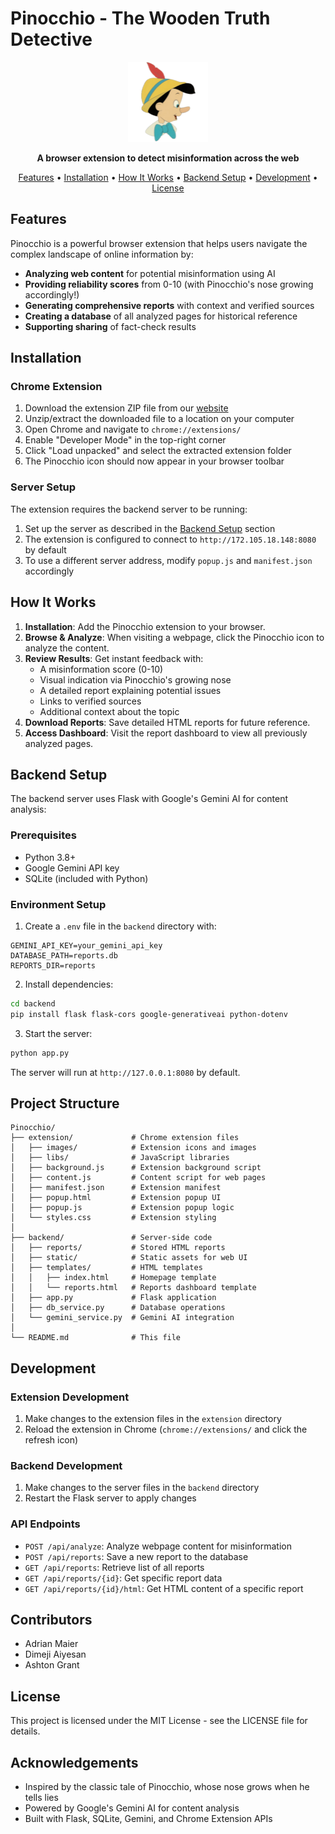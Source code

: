# Pinocchio - The Wooden Truth Detective

<p align="center">
  <img src="extension/images/icon128.png" alt="Pinocchio Logo" width="128" height="128">
</p>

<p align="center">
  <strong>A browser extension to detect misinformation across the web</strong>
</p>

<p align="center">
  <a href="#features">Features</a> •
  <a href="#installation">Installation</a> •
  <a href="#how-it-works">How It Works</a> •
  <a href="#backend-setup">Backend Setup</a> •
  <a href="#development">Development</a> •
  <a href="#license">License</a>
</p>

## Features

Pinocchio is a powerful browser extension that helps users navigate the complex landscape of online information by:

- **Analyzing web content** for potential misinformation using AI
- **Providing reliability scores** from 0-10 (with Pinocchio's nose growing accordingly!)
- **Generating comprehensive reports** with context and verified sources
- **Creating a database** of all analyzed pages for historical reference
- **Supporting sharing** of fact-check results

## Installation

### Chrome Extension

1. Download the extension ZIP file from our [website](http://172.105.18.148:8080/)
2. Unzip/extract the downloaded file to a location on your computer
3. Open Chrome and navigate to `chrome://extensions/`
4. Enable "Developer Mode" in the top-right corner
5. Click "Load unpacked" and select the extracted extension folder
6. The Pinocchio icon should now appear in your browser toolbar

### Server Setup

The extension requires the backend server to be running:

1. Set up the server as described in the [Backend Setup](#backend-setup) section
2. The extension is configured to connect to `http://172.105.18.148:8080` by default
3. To use a different server address, modify `popup.js` and `manifest.json` accordingly

## How It Works

1. **Installation**: Add the Pinocchio extension to your browser.
2. **Browse & Analyze**: When visiting a webpage, click the Pinocchio icon to analyze the content.
3. **Review Results**: Get instant feedback with:
   - A misinformation score (0-10)
   - Visual indication via Pinocchio's growing nose
   - A detailed report explaining potential issues
   - Links to verified sources
   - Additional context about the topic
4. **Download Reports**: Save detailed HTML reports for future reference.
5. **Access Dashboard**: Visit the report dashboard to view all previously analyzed pages.

## Backend Setup

The backend server uses Flask with Google's Gemini AI for content analysis:

### Prerequisites

- Python 3.8+
- Google Gemini API key
- SQLite (included with Python)

### Environment Setup

1. Create a `.env` file in the `backend` directory with:

```
GEMINI_API_KEY=your_gemini_api_key
DATABASE_PATH=reports.db
REPORTS_DIR=reports
```

2. Install dependencies:

```bash
cd backend
pip install flask flask-cors google-generativeai python-dotenv
```

3. Start the server:

```bash
python app.py
```

The server will run at `http://127.0.0.1:8080` by default.

## Project Structure

```
Pinocchio/
├── extension/             # Chrome extension files
│   ├── images/            # Extension icons and images
│   ├── libs/              # JavaScript libraries
│   ├── background.js      # Extension background script
│   ├── content.js         # Content script for web pages
│   ├── manifest.json      # Extension manifest
│   ├── popup.html         # Extension popup UI
│   ├── popup.js           # Extension popup logic
│   └── styles.css         # Extension styling
│
├── backend/               # Server-side code
│   ├── reports/           # Stored HTML reports
│   ├── static/            # Static assets for web UI
│   ├── templates/         # HTML templates
│   │   ├── index.html     # Homepage template
│   │   └── reports.html   # Reports dashboard template
│   ├── app.py             # Flask application
│   ├── db_service.py      # Database operations
│   └── gemini_service.py  # Gemini AI integration
│
└── README.md              # This file
```

## Development

### Extension Development

1. Make changes to the extension files in the `extension` directory
2. Reload the extension in Chrome (`chrome://extensions/` and click the refresh icon)

### Backend Development

1. Make changes to the server files in the `backend` directory
2. Restart the Flask server to apply changes

### API Endpoints

- `POST /api/analyze`: Analyze webpage content for misinformation
- `POST /api/reports`: Save a new report to the database
- `GET /api/reports`: Retrieve list of all reports
- `GET /api/reports/{id}`: Get specific report data
- `GET /api/reports/{id}/html`: Get HTML content of a specific report

## Contributors

- Adrian Maier
- Dimeji Aiyesan
- Ashton Grant

## License

This project is licensed under the MIT License - see the LICENSE file for details.

## Acknowledgements

- Inspired by the classic tale of Pinocchio, whose nose grows when he tells lies
- Powered by Google's Gemini AI for content analysis
- Built with Flask, SQLite, Gemini, and Chrome Extension APIs
